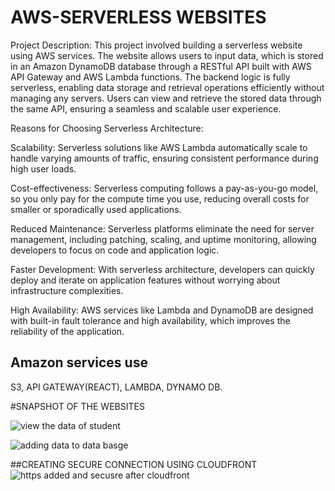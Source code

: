 
# AWS-SERVERLESS WEBSITES 

Project Description: This project involved building a serverless website using AWS services. The website allows users to input data, which is stored in an Amazon DynamoDB database through a RESTful API built with AWS API Gateway and AWS Lambda functions. The backend logic is fully serverless, enabling data storage and retrieval operations efficiently without managing any servers. Users can view and retrieve the stored data through the same API, ensuring a seamless and scalable user experience.

Reasons for Choosing Serverless Architecture:

Scalability: Serverless solutions like AWS Lambda automatically scale to handle varying amounts of traffic, ensuring consistent performance during high user loads.


Cost-effectiveness: Serverless computing follows a pay-as-you-go model, so you only pay for the compute time you use, reducing overall costs for smaller or sporadically used applications.

Reduced Maintenance: Serverless platforms eliminate the need for server management, including patching, scaling, and uptime monitoring, allowing developers to focus on code and application logic.

Faster Development: With serverless architecture, developers can quickly deploy and iterate on application features without worrying about infrastructure complexities.

High Availability: AWS services like Lambda and DynamoDB are designed with built-in fault tolerance and high availability, which improves the reliability of the application.

## Amazon services use

S3, API GATEWAY(REACT), LAMBDA, DYNAMO DB.

#SNAPSHOT OF THE WEBSITES

![view the data of student](https://github.com/user-attachments/assets/a39f88be-29ed-4b2c-8486-2502383f77a9)

![adding data to data basge](https://github.com/user-attachments/assets/b3dbadb0-171d-4437-a6fe-f3ab8135d955)

##CREATING SECURE CONNECTION USING CLOUDFRONT
![https  added and secusre after cloudfront](https://github.com/user-attachments/assets/0e85a351-7f86-4b8b-96bd-341bef5ae12f)



